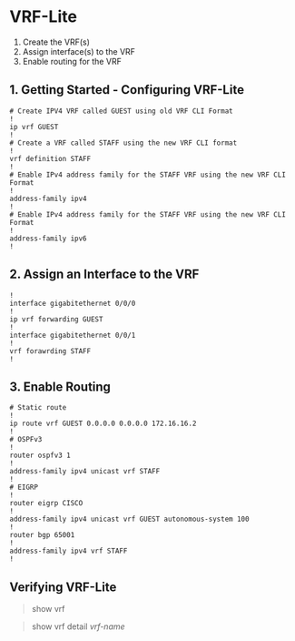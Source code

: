 # VRF-Lite

1. Create the VRF(s)
2. Assign interface(s) to the VRF
3. Enable routing for the VRF

## 1. Getting Started - Configuring VRF-Lite

```
# Create IPV4 VRF called GUEST using old VRF CLI Format
!
ip vrf GUEST
!
# Create a VRF called STAFF using the new VRF CLI format
!
vrf definition STAFF
!
# Enable IPv4 address family for the STAFF VRF using the new VRF CLI Format
!
address-family ipv4
!
# Enable IPv4 address family for the STAFF VRF using the new VRF CLI Format
!
address-family ipv6
!
```

## 2. Assign an Interface to the VRF

```
!
interface gigabitethernet 0/0/0
!
ip vrf forwarding GUEST
!
interface gigabitethernet 0/0/1
!
vrf forawrding STAFF
!
```

## 3. Enable Routing

```
# Static route
!
ip route vrf GUEST 0.0.0.0 0.0.0.0 172.16.16.2
!
# OSPFv3
!
router ospfv3 1
!
address-family ipv4 unicast vrf STAFF
!
# EIGRP
!
router eigrp CISCO
!
address-family ipv4 unicast vrf GUEST autonomous-system 100
!
router bgp 65001
!
address-family ipv4 vrf STAFF
!
```

## Verifying VRF-Lite

> show vrf

> show vrf detail _vrf-name_